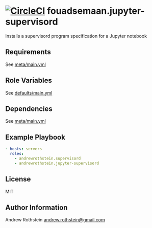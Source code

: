 [![CircleCI](https://circleci.com/gh/fouadsemaan/ansible-jupyter-supervisord.svg?style=svg)](https://circleci.com/gh/fouadsemaan/ansible-jupyter-supervisord)
fouadsemaan.jupyter-supervisord
=========

Installs a supervisord program specification for a Jupyter notebook

Requirements
------------

See [meta/main.yml](meta/main.yml)

Role Variables
--------------

See [defaults/main.yml](defaults/main.yml)

Dependencies
------------

See [meta/main.yml](meta/main.yml)

Example Playbook
----------------

```yml
- hosts: servers
  roles:
    - andrewrothstein.supervisord
    - andrewrothstein.jupyter-supervisord
```

License
-------

MIT

Author Information
------------------

Andrew Rothstein <andrew.rothstein@gmail.com>

